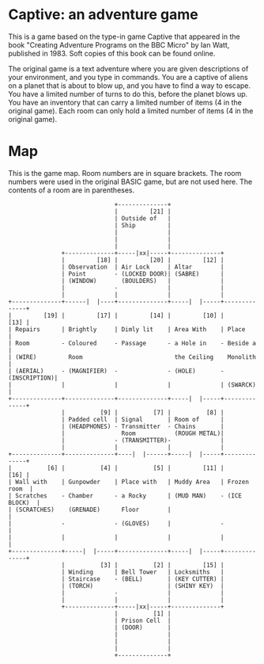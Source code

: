 # Captive: an adventure game
This is a game based on the type-in game Captive that appeared in the book
"Creating Adventure Programs on the BBC Micro" by Ian Watt, published in 1983.
Soft copies of this book can be found online. 

The original game is a text adventure where you are given descriptions of your
environment, and you type in commands. You are a captive of aliens on a planet
that is about to blow up, and you have to find a way to escape. You have a
limited number of turns to do this, before the planet blows up. You have an
inventory that can carry a limited number of items (4 in the original game).
Each room can only hold a limited number of items (4 in the original game).

# Map
This is the game map. Room numbers are in square brackets. The room numbers
were used in the original BASIC game, but are not used here. The contents
of a room are in parentheses.

```
                              +--------------+
                              |         [21] |
                              | Outside of   |
                              | Ship         |
                              |              |
                              |              |
                              |              |
               +--------------+-----|xx|-----+--------------+
               |         [18] |         [20] |         [12] |
               | Observation  | Air Lock     | Altar        |
               | Point        - (LOCKED DOOR)| (SABRE)      |
               | (WINDOW)       (BOULDERS)   |              |
               |              -              |              |
               |              |              |              |
+--------------+------|  |----+--------------+-----|  |-----+--------------+
|         [19] |         [17] |         [14] |         [10] |         [13] |
| Repairs      | Brightly     | Dimly lit    | Area With    | Place        |
| Room         - Coloured     - Passage      - a Hole in    - Beside a     |
| (WIRE)         Room                          the Ceiling    Monolith     |
| (AERIAL)     - (MAGNIFIER)  -              - (HOLE)       - (INSCRIPTION)|
|              |              |              |              | (SWARCK)     |
+--------------+--------------+--------------+-----|  |-----+--------------+
               |          [9] |          [7] |          [8] |
               | Padded cell  | Signal       | Room of      |
               | (HEADPHONES) - Transmitter  - Chains       |
               |                Room           (ROUGH METAL)|
               |              - (TRANSMITTER)-              |
               |              |              |              |
+--------------+--------------+----|  |------+-----|  |-----+--------------+
|          [6] |          [4] |          [5] |         [11] |         [16] |
| Wall with    | Gunpowder    | Place with   | Muddy Area   | Frozen room  |
| Scratches    - Chamber      - a Rocky      | (MUD MAN)    - (ICE BLOCK)  |
| (SCRATCHES)    (GRENADE)      Floor        |                             |
|              -              - (GLOVES)     |              -              |
|              |              |              |              |              |
+--------------+-----|  |-----+--------------+-----|  |-----+--------------+
               |          [3] |          [2] |         [15] |
               | Winding      | Bell Tower   | Locksmiths   |
               | Staircase    - (BELL)       | (KEY CUTTER) |
               | (TORCH)                     | (SHINY KEY)  |
               |              -              |              |
               |              |              |              |
               +--------------+-----|xx|-----+--------------+
                              |          [1] |
                              | Prison Cell  |
                              | (DOOR)       |
                              |              |
                              |              |
                              |              |
                              +--------------+
```
